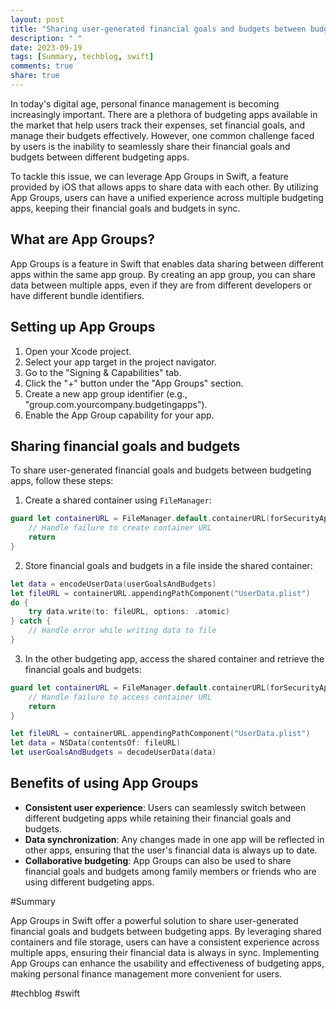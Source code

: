 ```yaml
---
layout: post
title: "Sharing user-generated financial goals and budgets between budgeting apps using App Groups in Swift"
description: " "
date: 2023-09-19
tags: [Summary, techblog, swift]
comments: true
share: true
---
```


In today's digital age, personal finance management is becoming increasingly important. There are a plethora of budgeting apps available in the market that help users track their expenses, set financial goals, and manage their budgets effectively. However, one common challenge faced by users is the inability to seamlessly share their financial goals and budgets between different budgeting apps.

To tackle this issue, we can leverage App Groups in Swift, a feature provided by iOS that allows apps to share data with each other. By utilizing App Groups, users can have a unified experience across multiple budgeting apps, keeping their financial goals and budgets in sync.

## What are App Groups?

App Groups is a feature in Swift that enables data sharing between different apps within the same app group. By creating an app group, you can share data between multiple apps, even if they are from different developers or have different bundle identifiers.

## Setting up App Groups

1. Open your Xcode project.
2. Select your app target in the project navigator.
3. Go to the "Signing & Capabilities" tab.
4. Click the "+" button under the "App Groups" section.
5. Create a new app group identifier (e.g., "group.com.yourcompany.budgetingapps").
6. Enable the App Group capability for your app.

## Sharing financial goals and budgets

To share user-generated financial goals and budgets between budgeting apps, follow these steps:

1. Create a shared container using `FileManager`:

```swift
guard let containerURL = FileManager.default.containerURL(forSecurityApplicationGroupIdentifier: "group.com.yourcompany.budgetingapps") else {
    // Handle failure to create container URL
    return
}
```

2. Store financial goals and budgets in a file inside the shared container:

```swift
let data = encodeUserData(userGoalsAndBudgets)
let fileURL = containerURL.appendingPathComponent("UserData.plist")
do {
    try data.write(to: fileURL, options: .atomic)
} catch {
    // Handle error while writing data to file
}
```

3. In the other budgeting app, access the shared container and retrieve the financial goals and budgets:

```swift
guard let containerURL = FileManager.default.containerURL(forSecurityApplicationGroupIdentifier: "group.com.yourcompany.budgetingapps") else {
    // Handle failure to access container URL
    return
}

let fileURL = containerURL.appendingPathComponent("UserData.plist")
let data = NSData(contentsOf: fileURL)
let userGoalsAndBudgets = decodeUserData(data)
```

## Benefits of using App Groups

- **Consistent user experience**: Users can seamlessly switch between different budgeting apps while retaining their financial goals and budgets.
- **Data synchronization**: Any changes made in one app will be reflected in other apps, ensuring that the user's financial data is always up to date.
- **Collaborative budgeting**: App Groups can also be used to share financial goals and budgets among family members or friends who are using different budgeting apps.

#Summary

App Groups in Swift offer a powerful solution to share user-generated financial goals and budgets between budgeting apps. By leveraging shared containers and file storage, users can have a consistent experience across multiple apps, ensuring their financial data is always in sync. Implementing App Groups can enhance the usability and effectiveness of budgeting apps, making personal finance management more convenient for users.

#techblog #swift